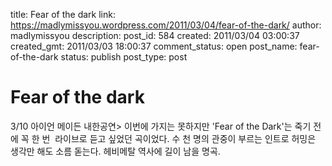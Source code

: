 title: Fear of the dark
link: https://madlymissyou.wordpress.com/2011/03/04/fear-of-the-dark/
author: madlymissyou
description: 
post_id: 584
created: 2011/03/04 03:00:37
created_gmt: 2011/03/03 18:00:37
comment_status: open
post_name: fear-of-the-dark
status: publish
post_type: post

# Fear of the dark

3/10 아이언 메이든 내한공연> 이번에 가지는 못하지만 'Fear of the Dark'는 죽기 전에 꼭 한 번  라이브로 듣고 싶었던 곡이었다. 수 천 명의 관중이 부르는 인트로 허밍은 생각만 해도 소름 돋는다. 헤비메탈 역사에 길이 남을 명곡.